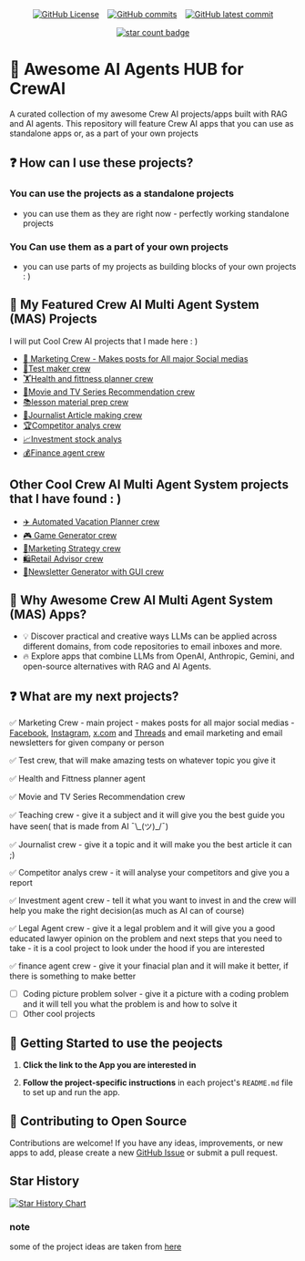 

<div align="center" style= "display:flex; justify-content: center; align-items: center; gap: 15px; flex-wrap: wrap;">
 <a href ="https://github.com/OneDuckyBoy/Awesome-AI-Agents-HUB-for-CrewAI/blob/main/LICENSE">
<img alt="GitHub License" src="https://img.shields.io/github/license/OneDuckyBoy/Awesome-AI-Agents-HUB-for-CrewAI">
 </a>
<a href="https://GitHub.com/OneDuckyBoy/Awesome-AI-Agents-HUB-for-CrewAI/commits/">
    <img src="https://badgen.net/github/commits/OneDuckyBoy/Awesome-AI-Agents-HUB-for-CrewAI" alt="GitHub commits">
</a>
<a href="https://GitHub.com/OneDuckyBoy/Awesome-AI-Agents-HUB-for-CrewAI/commits/">
    <img src="https://badgen.net/github/last-commit/OneDuckyBoy/Awesome-AI-Agents-HUB-for-CrewAI" alt="GitHub latest commit">
</a>

<a href = "https://github.com/OneDuckyBoy/Awesome-AI-Agents-HUB-for-CrewAI">
<img alt= "star count badge" src="https://img.shields.io/github/stars/OneDuckyBoy/Awesome-AI-Agents-HUB-for-CrewAI?style=social&label=Star&maxAge=2592000">
</a>
</div>

# 🌟 Awesome AI Agents HUB for CrewAI
A curated collection of my awesome Crew AI projects/apps built with RAG and AI agents. This repository will feature Crew AI apps that you can use as standalone apps or, as a part of your own projects

## ❓ How can I use these projects?
 ### You can use the projects as a standalone projects 
  - you can use them as they are right now - perfectly working standalone projects
### You Can use them as a part of your own projects
  - you can use parts of my projects as building blocks of your own projects : )
  
## 📂 My Featured Crew AI Multi Agent System (MAS) Projects
I will put Cool Crew AI projects that I made here : )
- [💼 Marketing Crew - Makes posts for All major Social medias](https://github.com/OneDuckyBoy/awesome-CrewAI-projects/tree/main/marketing_posts_crew)
- [📝Test maker crew](https://github.com/OneDuckyBoy/awesome-CrewAI-projects/tree/main/test_maker_crew)
- [🏋️Health and fittness planner crew](https://github.com/OneDuckyBoy/awesome-CrewAI-projects/tree/main/health_and_fittness_planner)
- [🍿Movie and TV Series Recommendation crew](https://github.com/OneDuckyBoy/awesome-CrewAI-projects/tree/main/movie_recommendation_crew)
- [📚lesson material prep crew](https://github.com/OneDuckyBoy/awesome-CrewAI-projects/tree/main/subject_teaching_crew)
- [📰Journalist Article making crew](https://github.com/OneDuckyBoy/awesome-CrewAI-projects/tree/main/journalist_crew)
- [🏆Competitor analys crew](https://github.com/OneDuckyBoy/Awesome-AI-Agents-HUB-for-CrewAI/tree/main/competitor_analys_crew)
- [📈Investment stock analys](https://github.com/OneDuckyBoy/Awesome-AI-Agents-HUB-for-CrewAI/tree/main/investment_stock_analys_crew)
- [💰Finance agent crew](https://github.com/OneDuckyBoy/Awesome-AI-Agents-HUB-for-CrewAI/tree/main/finance_agent_crew)

## Other Cool Crew AI Multi Agent System projects that I have found : )
- [✈️ Automated Vacation Planner crew](https://github.com/techindicium/MultiAgent-CrewAI)
- [🎮 Game Generator crew](https://github.com/crewAIInc/crewAI-examples/tree/main/game-builder-crew)
- [💼Marketing Strategy crew](https://github.com/crewAIInc/crewAI-examples/tree/main/marketing_strategy)
- [🛍️Retail Advisor crew](https://github.com/IBM/ibmdotcom-tutorials/tree/main/crew-ai-projects)
- [📰Newsletter Generator with GUI crew](https://github.com/alejandro-ao/exa-crewai)


## 🤔 Why Awesome Crew AI Multi Agent System (MAS) Apps?

- 💡 Discover practical and creative ways LLMs can be applied across different domains, from code repositories to email inboxes and more.
- 🔥 Explore apps that combine LLMs from OpenAI, Anthropic, Gemini, and open-source alternatives with RAG and AI Agents.

## ❓ What are my next projects?

✅ Marketing Crew - main project - makes posts for all major social medias - [Facebook](https://www.facebook.com/), [Instagram](https://www.instagram.com/), [x.com](https://x.com/) and [Threads](https://www.threads.net/) and email marketing and email newsletters for given company or person  


✅ Test crew, that will make amazing tests on whatever topic you give it

✅ Health and Fittness planner agent

✅  Movie and TV Series Recommendation crew

✅ Teaching crew - give it a subject and it will give you the best guide you have seen( that is made from AI ¯\\\_(ツ)_/¯) 

✅ Journalist crew - give it a topic and it will make you the best article it can ;)

✅ Competitor analys crew - it will analyse your competitors and give you a report

✅ Investment agent crew - tell it what you want to invest in and the crew will help you make the right decision(as much as AI can of course)

✅ Legal Agent crew - give it a legal problem and it will give you a good educated lawyer opinion on the problem and next steps that you need to take - it is a cool project to look under the hood if you are interested

✅ finance agent crew - give it your finacial plan and it will make it better, if there is something to make better
 - [ ] Coding picture problem solver - give it a picture with a coding problem and it will tell you what the problem is and how to solve it
 - [ ] Other cool projects
      
## 🚀 Getting Started to use the peojects

1. **Click the link to the App you are interested in** 

2. **Follow the project-specific instructions** in each project's `README.md` file to set up and run the app.

## 🤝 Contributing to Open Source

Contributions are welcome! If you have any ideas, improvements, or new apps to add, please create a new [GitHub Issue](https://github.com/OneDuckyBoy/awesome-CrewAI-projects/issues) or submit a pull request. 

## Star History

[![Star History Chart](https://api.star-history.com/svg?repos=OneDuckyBoy/Awesome-AI-Agents-HUB-for-CrewAI&type=Date)](https://www.star-history.com/#OneDuckyBoy/Awesome-AI-Agents-HUB-for-CrewAI&Date)

### note
some of the project ideas are taken from [here](https://github.com/Shubhamsaboo/awesome-llm-apps/tree/main)
